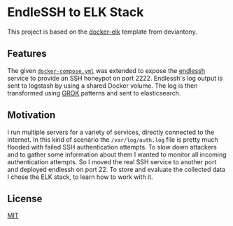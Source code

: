 # EndleSSH to ELK Stack

This project is based on the [docker-elk](https://github.com/deviantony/docker-elk) template from deviantony.

## Features

The given [`docker-compose.yml`](docker-compose.yml) was extended to expose the [endlessh](https://github.com/skeeto/endlessh) service to provide an SSH honeypot on port 2222.
Endlessh's log output is sent to logstash by using a shared Docker volume. The log is then transformed using [GROK](logstash/pipeline/logstash.conf) patterns and sent to elasticsearch.

## Motivation

I run multiple servers for a variety of services, directly connected to the internet. In this kind of scenario the `/var/log/auth.log` file is pretty much flooded with failed SSH authentication attempts. To slow down attackers and to gather some information about them I wanted to monitor all incoming authentication attempts. So I moved the real SSH service to another port and deployed endlessh on port 22.
To store and evaluate the collected data I chose the ELK stack, to learn how to work with it.

## License

[MIT](LICENSE)
